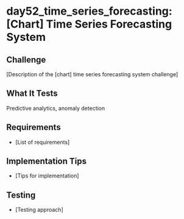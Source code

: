 # day52_time_series_forecasting: [Chart] Time Series Forecasting System

## Challenge
[Description of the [chart] time series forecasting system challenge]

## What It Tests
Predictive analytics, anomaly detection

## Requirements
- [List of requirements]

## Implementation Tips
- [Tips for implementation]

## Testing
- [Testing approach]

